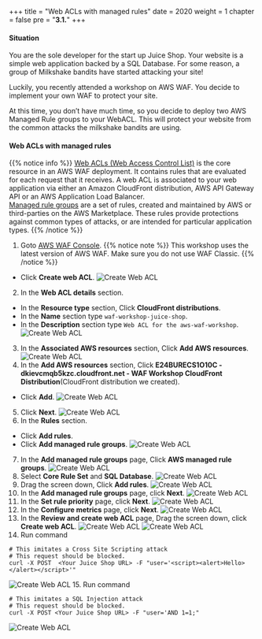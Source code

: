 +++
title = "Web ACLs with managed rules"
date = 2020
weight = 1
chapter = false
pre = "<b>3.1.</b>"
+++
#### Situation
You are the sole developer for the start up Juice Shop. Your website is a simple web application backed by a SQL Database. For some reason, a group of Milkshake bandits have started attacking your site!

Luckily, you recently attended a workshop on AWS WAF. You decide to implement your own WAF to protect your site.

At this time, you don’t have much time, so you decide to deploy two AWS Managed Rule groups to your WebACL. This will protect your website from the common attacks the milkshake bandits are using.
#### Web ACLs with managed rules

{{% notice info %}} 
[Web ACLs (Web Access Control List)](https://docs.aws.amazon.com/waf/latest/developerguide/web-acl.html) is the core resource in an AWS WAF deployment. It contains rules that are evaluated for each request that it receives. A web ACL is associated to your web application via either an Amazon CloudFront distribution, AWS API Gateway API or an AWS Application Load Balancer.\
[Managed rule groups](https://docs.aws.amazon.com/waf/latest/developerguide/waf-managed-rule-groups.html) are a set of rules, created and maintained by AWS or third-parties on the AWS Marketplace. These rules provide protections against common types of attacks, or are intended for particular application types.
{{% /notice %}}

1. Goto [AWS WAF Console](https://console.aws.amazon.com/wafv2/homev2/start).
{{% notice note %}} 
This workshop uses the latest version of AWS WAF. Make sure you do not use WAF Classic.
{{% /notice %}}
* Click **Create web ACL**.
![Create Web ACL](/images/3-useawswaf/3.1-createwebacl/createwebacl-001.png?featherlight=false&width=90pc)
2. In the **Web ACL details** section.
* In the **Resource type** section, Click **CloudFront distributions**.
* In the **Name** section type ```waf-workshop-juice-shop```.
* In the **Description** section type ```Web ACL for the aws-waf-workshop```.
![Create Web ACL](/images/3-useawswaf/3.1-createwebacl/createwebacl-002.png?featherlight=false&width=90pc)
3. In the **Associated AWS resources** section, Click **Add AWS resources**.
![Create Web ACL](/images/3-useawswaf/3.1-createwebacl/createwebacl-003.png?featherlight=false&width=90pc)
4. In the **Add AWS resources** section, Click **E24BURECS1O10C - dkievcmqb5kzc.cloudfront.net - WAF Workshop CloudFront Distribution**(CloudFront distribution we created).
* Click **Add**.
![Create Web ACL](/images/3-useawswaf/3.1-createwebacl/createwebacl-004.png?featherlight=false&width=90pc)
5. Click **Next**.
![Create Web ACL](/images/3-useawswaf/3.1-createwebacl/createwebacl-005.png?featherlight=false&width=90pc)
6. In the **Rules** section.
* Click **Add rules**.
* Click **Add managed rule groups**.
![Create Web ACL](/images/3-useawswaf/3.1-createwebacl/createwebacl-006.png?featherlight=false&width=90pc)
7. In the **Add managed rule groups** page, Click **AWS managed rule groups**.
![Create Web ACL](/images/3-useawswaf/3.1-createwebacl/createwebacl-007.png?featherlight=false&width=90pc)
8. Select **Core Rule Set** and **SQL Database**.
![Create Web ACL](/images/3-useawswaf/3.1-createwebacl/createwebacl-008.png?featherlight=false&width=90pc)
9. Drag the screen down, Click **Add rules**.
![Create Web ACL](/images/3-useawswaf/3.1-createwebacl/createwebacl-009.png?featherlight=false&width=90pc)
10. In the **Add managed rule groups** page, click **Next**.
![Create Web ACL](/images/3-useawswaf/3.1-createwebacl/createwebacl-010.png?featherlight=false&width=90pc)
11. In the **Set rule priority** page, click **Next**.
![Create Web ACL](/images/3-useawswaf/3.1-createwebacl/createwebacl-011.png?featherlight=false&width=90pc)
12. In the **Configure metrics** page, click **Next**.
![Create Web ACL](/images/3-useawswaf/3.1-createwebacl/createwebacl-012.png?featherlight=false&width=90pc)
13. In the **Review and create web ACL** page, Drag the screen down, click **Create web ACL**.
![Create Web ACL](/images/3-useawswaf/3.1-createwebacl/createwebacl-013.png?featherlight=false&width=90pc)
![Create Web ACL](/images/3-useawswaf/3.1-createwebacl/createwebacl-014.png?featherlight=false&width=90pc)
14. Run command
```
# This imitates a Cross Site Scripting attack
# This request should be blocked.
curl -X POST  <Your Juice Shop URL> -F "user='<script><alert>Hello></alert></script>'"
```
![Create Web ACL](/images/3-useawswaf/3.1-createwebacl/createwebacl-015.png?width=60pc)
15. Run command
```
# This imitates a SQL Injection attack
# This request should be blocked.
curl -X POST <Your Juice Shop URL> -F "user='AND 1=1;"
```
![Create Web ACL](/images/3-useawswaf/3.1-createwebacl/createwebacl-016.png?width=60pc)

